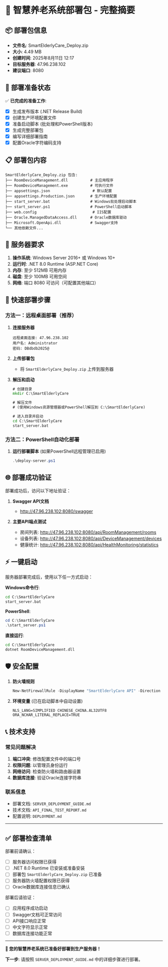 # 🚀 智慧养老系统部署包 - 完整摘要

## 📦 部署包信息
- **文件名**: SmartElderlyCare_Deploy.zip
- **大小**: 4.49 MB  
- **创建时间**: 2025年8月11日 12:17
- **目标服务器**: 47.96.238.102
- **建议端口**: 8080

## 🎯 部署准备状态
✅ **已完成的准备工作**:
- [x] 生成发布版本 (.NET Release Build)
- [x] 创建生产环境配置文件
- [x] 准备启动脚本 (批处理和PowerShell版本)
- [x] 生成完整部署包
- [x] 编写详细部署指南
- [x] 配置Oracle字符编码支持

## 📋 部署包内容
```
SmartElderlyCare_Deploy.zip 包含:
├── RoomDeviceManagement.dll          # 主应用程序
├── RoomDeviceManagement.exe          # 可执行文件
├── appsettings.json                   # 默认配置
├── appsettings.Production.json       # 生产环境配置
├── start_server.bat                  # Windows批处理启动脚本
├── start_server.ps1                  # PowerShell启动脚本
├── web.config                         # IIS配置
├── Oracle.ManagedDataAccess.dll      # Oracle数据库驱动
├── Microsoft.OpenApi.dll             # Swagger支持
└── 其他依赖文件...
```

## 🔧 服务器要求
1. **操作系统**: Windows Server 2016+ 或 Windows 10+
2. **运行时**: .NET 8.0 Runtime (ASP.NET Core)
3. **内存**: 至少 512MB 可用内存
4. **磁盘**: 至少 100MB 可用空间
5. **网络**: 端口 8080 可访问（可配置其他端口）

## 🎯 快速部署步骤

### 方法一：远程桌面部署（推荐）
1. **连接服务器**
   ```
   远程桌面连接: 47.96.238.102
   用户名: Administrator  
   密码: DBdbdb2025@
   ```

2. **上传部署包**
   - 将 `SmartElderlyCare_Deploy.zip` 上传到服务器

3. **解压和启动**
   ```cmd
   # 创建目录
   mkdir C:\SmartElderlyCare
   
   # 解压文件
   # (使用Windows资源管理器或PowerShell解压到 C:\SmartElderlyCare)
   
   # 进入目录并启动
   cd C:\SmartElderlyCare
   start_server.bat
   ```

### 方法二：PowerShell自动化部署
1. **运行部署脚本** (如果PowerShell远程管理已启用)
   ```powershell
   .\deploy-server.ps1
   ```

## 🌐 部署成功验证

部署成功后，访问以下地址验证：

1. **Swagger API文档**
   - http://47.96.238.102:8080/swagger

2. **主要API端点测试**
   - 房间列表: http://47.96.238.102:8080/api/RoomManagement/rooms
   - 设备列表: http://47.96.238.102:8080/api/DeviceManagement/devices
   - 健康统计: http://47.96.238.102:8080/api/HealthMonitoring/statistics

## ⚡ 一键启动

服务器部署完成后，使用以下任一方式启动：

**Windows命令行**:
```cmd
cd C:\SmartElderlyCare
start_server.bat
```

**PowerShell**:
```powershell
cd C:\SmartElderlyCare  
.\start_server.ps1
```

**直接运行**:
```cmd
cd C:\SmartElderlyCare
dotnet RoomDeviceManagement.dll
```

## 🛡️ 安全配置

1. **防火墙规则**
   ```powershell
   New-NetFirewallRule -DisplayName "SmartElderlyCare API" -Direction Inbound -Protocol TCP -LocalPort 8080 -Action Allow
   ```

2. **环境变量** (已在启动脚本中自动设置)
   ```
   NLS_LANG=SIMPLIFIED CHINESE_CHINA.AL32UTF8
   ORA_NCHAR_LITERAL_REPLACE=TRUE
   ```

## 📞 技术支持

### 常见问题解决
1. **端口冲突**: 修改配置文件中的端口号
2. **权限问题**: 以管理员身份运行
3. **网络访问**: 检查防火墙和路由器设置
4. **数据库连接**: 验证Oracle连接字符串

### 联系信息
- 部署文档: `SERVER_DEPLOYMENT_GUIDE.md`
- 技术文档: `API_FINAL_TEST_REPORT.md`
- 配置说明: `DEPLOYMENT.md`

---

## ✅ 部署检查清单

部署前请确认：
- [ ] 服务器访问权限已获得
- [ ] .NET 8.0 Runtime 已安装或准备安装
- [ ] 部署包 `SmartElderlyCare_Deploy.zip` 已准备
- [ ] 服务器防火墙配置权限已获得
- [ ] Oracle数据库连接信息已确认

部署后请验证：
- [ ] 应用程序成功启动
- [ ] Swagger文档可正常访问
- [ ] API接口响应正常
- [ ] 中文字符显示正常
- [ ] 数据库连接功能正常

---

**🎉 您的智慧养老系统已准备好部署到生产服务器！**

**下一步**: 请按照 `SERVER_DEPLOYMENT_GUIDE.md` 中的详细步骤进行部署。
